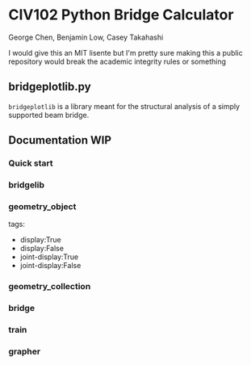 # CIV102 Python Bridge Calculator

George Chen, Benjamin Low, Casey Takahashi

I would give this an MIT lisente but I'm pretty sure making this a public repository would break the academic integrity rules or something

## bridgeplotlib.py

`bridgeplotlib` is a library meant for the structural analysis of a simply supported beam bridge.

## Documentation WIP

### Quick start

### bridgelib

### geometry_object

tags:
- display:True
- display:False
- joint-display:True
- joint-display:False

### geometry_collection

### bridge

### train

### grapher